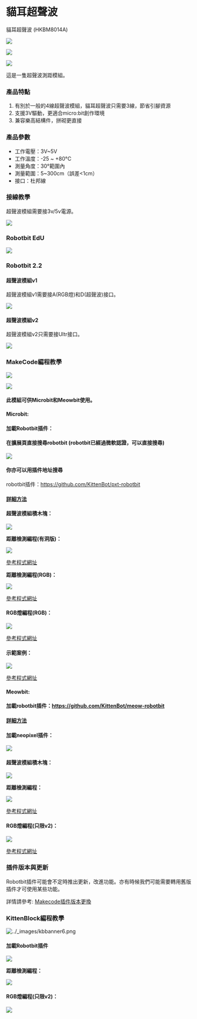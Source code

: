 # 貓耳超聲波

貓耳超聲波 (HKBM8014A)

![](https://kittenbothk.readthedocs.io/en/latest/\_images/ultrasound3.png)

![](https://kittenbothk.readthedocs.io/en/latest/\_images/ultrasound2.png)

![](https://kittenbothk.readthedocs.io/en/latest/\_images/ultrasound\_v3\_render.png)

這是一隻超聲波測距模組。

### 產品特點

1. 有別於一般的4線超聲波模組，貓耳超聲波只需要3線，節省引腳資源
2. 支援3V驅動，更適合micro:bit創作環境
3. 兼容樂高結構件，拼砌更直接

### 產品參數

* 工作電壓：3V\~5V
* 工作溫度：-25 \~ +80°C
* 測量角度：30°範圍內
* 測量範圍：5\~300cm（誤差<1cm）
* 接口：杜邦線

### 接線教學

超聲波模組需要接3v/5v電源。

![](https://kittenbothk.readthedocs.io/en/latest/\_images/ultraSound1.jpg)

### Robotbit EdU

![](https://kittenbothk.readthedocs.io/en/latest/\_images/nekoultrasound\_wire\_edu.png)

### Robotbit 2.2

#### 超聲波模組v1

超聲波模組v1需要接A(RGB燈)和D(超聲波)接口。

![](https://kittenbothk.readthedocs.io/en/latest/\_images/ultraSoundv2\_wire.png)

#### 超聲波模組v2

超聲波模組v2只需要接Ultr接口。

![](https://kittenbothk.readthedocs.io/en/latest/\_images/ultraSoundv1\_wire.png)

### MakeCode編程教學

![](https://kittenbothk.readthedocs.io/en/latest/\_images/mcbanner12.png)

![](https://kittenbothk.readthedocs.io/en/latest/\_images/acbanner.png)

#### 此模組可供Microbit和Meowbit使用。

#### Microbit:

#### 加載Robotbit插件：

#### 在擴展頁直接搜尋robotbit (robotbit已經過微軟認證，可以直接搜尋)

![](https://kittenbothk.readthedocs.io/en/latest/\_images/robotbit\_search.gif)

#### 你亦可以用插件地址搜尋

robotbit插件：https://github.com/KittenBot/pxt-robotbit

#### [詳細方法](../makecode/kittenbotandmakecode.md)

#### 超聲波模組積木塊：

![](https://kittenbothk.readthedocs.io/en/latest/\_images/ultraSound\_blocks.png)

**距離檢測編程(有洞版)：**

![](https://kittenbothk.readthedocs.io/en/latest/\_images/ultraSound\_v3\_code.png)

[參考程式網址](https://makecode.microbit.org/\_Xoggf6RR4JVs)

**距離檢測編程(RGB)：**

![](https://kittenbothk.readthedocs.io/en/latest/\_images/ultraSound\_code1.png)

[參考程式網址](https://makecode.microbit.org/\_Lt021WgXuWfz)

#### RGB燈編程(RGB)：

![](https://kittenbothk.readthedocs.io/en/latest/\_images/ultraSound\_code2.png)

[參考程式網址](https://makecode.microbit.org/\_J9R5xhCwgJqH)

#### 示範案例：

![](https://kittenbothk.readthedocs.io/en/latest/\_images/ultraSound\_code3.png)

[參考程式網址](https://makecode.microbit.org/\_5vf48tf6xdVc)

#### Meowbit:

#### 加載robotbit插件：https://github.com/KittenBot/meow-robotbit

#### [詳細方法](../makecode/kittenbotandmakecode.md)

#### 加載neopixel插件：

![](https://kittenbothk.readthedocs.io/en/latest/\_images/neopixel.png)

#### 超聲波模組積木塊：

![](https://kittenbothk.readthedocs.io/en/latest/\_images/ultraSound\_blocks.png)

**距離檢測編程：**

![](https://kittenbothk.readthedocs.io/en/latest/\_images/ultrasound\_codeMeow1.png)

[參考程式網址](https://makecode.com/\_fC6XoUHHR79p)

#### RGB燈編程(只限v2)：

![](https://kittenbothk.readthedocs.io/en/latest/\_images/ultrasound\_codeMeow2.png)

[參考程式網址](https://makecode.com/\_hs3LykMzV78o)

### 插件版本與更新

Robotbit插件可能會不定時推出更新，改進功能。亦有時候我們可能需要轉用舊版插件才可使用某些功能。

詳情請參考: [Makecode插件版本更換](../makecode/makecodeextupdate.md)

### KittenBlock編程教學

![../\_images/kbbanner6.png](https://kittenbothk.readthedocs.io/en/latest/\_images/kbbanner6.png)

#### 加載Robotbit插件

![](https://kittenbothk.readthedocs.io/en/latest/\_images/addRB.png)

**距離檢測編程：**

![](https://kittenbothk.readthedocs.io/en/latest/\_images/ultraSound\_code4.png)

#### RGB燈編程(只限v2)：

![](https://kittenbothk.readthedocs.io/en/latest/\_images/ultraSound\_code5.png)
